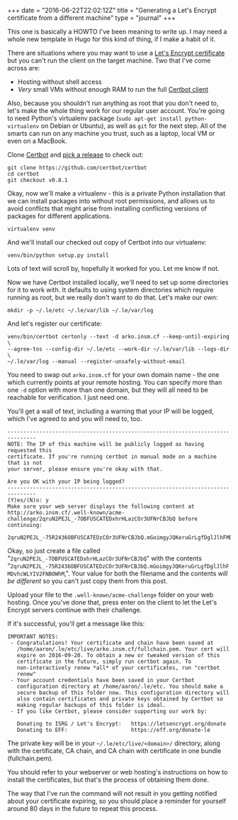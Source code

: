 +++
date = "2016-06-22T22:02:12Z"
title = "Generating a Let's Encrypt certificate from a different machine"
type = "journal"
+++

This one is basically a HOWTO I've been meaning to write up. I may need a whole
new template in Hugo for this kind of thing, if I make a habit of it.

There are situations where you may want to use a [Let's Encrypt
certificate][le] but you can't run the client on the target machine. Two that
I've come across are:

* Hosting without shell access
* *Very* small VMs without enough RAM to run the full [Certbot client][cb]

Also, because you shouldn't run anything as root that you don't need to, let's
make the whole thing work for our regular user account. You're going to need
Python's virtualenv package (`sudo apt-get install python-virtualenv` on Debian
or Ubuntu), as well as `git` for the next step. All of the smarts can run on
any machine you trust, such as a laptop, local VM or even on a MacBook.

Clone [Certbot][cb] and [pick a release][p] to check out:

    git clone https://github.com/certbot/certbot
    cd certbot
    git checkout v0.8.1

Okay, now we'll make a virtualenv - this is a private Python installation that
we can install packages into without root permissions, and allows us to avoid
conflicts that might arise from installing conflicting versions of packages for
different applications.

    virtualenv venv

And we'll install our checked out copy of Certbot into our virtualenv:

    venv/bin/python setup.py install

Lots of text will scroll by, hopefully it worked for you. Let me know if not.

Now we have Certbot installed locally, we'll need to set up some directories
for it to work with. It defaults to using system directories which require
running as root, but we really don't want to do that. Let's make our own:

    mkdir -p ~/.le/etc ~/.le/var/lib ~/.le/var/log

And let's register our certificate:

    venv/bin/certbot certonly --text -d arko.insm.cf --keep-until-expiring \
    --agree-tos --config-dir ~/.le/etc --work-dir ~/.le/var/lib --logs-dir \
    ~/.le/var/log --manual --register-unsafely-without-email

You need to swap out `arko.insm.cf` for your own domain name - the one which
currently points at your remote hosting. You can specify more than one `-d`
option with more than one domain, but they will all need to be reachable for
verification. I just need one.

You'll get a wall of text, including a warning that your IP will be logged,
which I've agreed to and you will need to, too.

    -------------------------------------------------------------------------------
    NOTE: The IP of this machine will be publicly logged as having requested this
    certificate. If you're running certbot in manual mode on a machine that is not
    your server, please ensure you're okay with that.

    Are you OK with your IP being logged?
    -------------------------------------------------------------------------------
    (Y)es/(N)o: y
    Make sure your web server displays the following content at
    http://arko.insm.cf/.well-known/acme-challenge/2qruN2PEJL_-7OBFUSCATEDxhrHLazCOr3UFNrCBJbQ before continuing:

    2qruN2PEJL_-75R2436OBFUSCATEDzCOr3UFNrCBJbQ.mGoimgyJQKeruGrLgfDglJlhFMDvhcWLYIV2FNBOWhM

Okay, so just create a file called
"`2qruN2PEJL_-7OBFUSCATEDxhrHLazCOr3UFNrCBJbQ`" with the contents
"`2qruN2PEJL_-75R2436OBFUSCATEDzCOr3UFNrCBJbQ.mGoimgyJQKeruGrLgfDglJlhFMDvhcWLYIV2FNBOWhM`,".
Your value for both the filename and the contents *will be different* so you
can't just copy them from this post.

Upload your file to the `.well-known/acme-challenge` folder on your web hosting.
Once you've done that, press enter on the client to let the Let's Encrypt
servers continue with their challenge.

If it's successful, you'll get a message like this:

	IMPORTANT NOTES:
	 - Congratulations! Your certificate and chain have been saved at
	   /home/aaron/.le/etc/live/arko.insm.cf/fullchain.pem. Your cert will
	   expire on 2016-09-20. To obtain a new or tweaked version of this
	   certificate in the future, simply run certbot again. To
	   non-interactively renew *all* of your certificates, run "certbot
	   renew"
	 - Your account credentials have been saved in your Certbot
	   configuration directory at /home/aaron/.le/etc. You should make a
	   secure backup of this folder now. This configuration directory will
	   also contain certificates and private keys obtained by Certbot so
	   making regular backups of this folder is ideal.
	 - If you like Certbot, please consider supporting our work by:

	   Donating to ISRG / Let's Encrypt:   https://letsencrypt.org/donate
	   Donating to EFF:                    https://eff.org/donate-le

The private key will be in your `~/.le/etc/live/<domain>/` directory, along
with the certificate, CA chain, and CA chain with certificate in one bundle
(fullchain.pem).

You should refer to your webserver or web hosting's instructions on how to
install the certificates, but that's the process of obtaining them done.

The way that I've run the command will not result in you getting notified about
your certificate expiring, so you should place a reminder for yourself around
80 days in the future to repeat this process.

[cb]: https://github.com/certbot/certbot
[p]: https://github.com/certbot/certbot/releases
[le]: https://letsencrypt.org/
